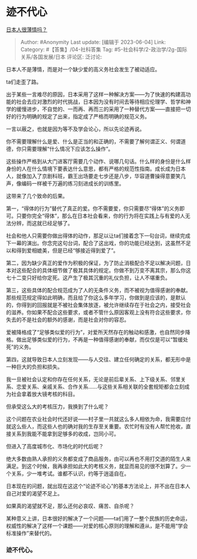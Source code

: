 # 迹不代心
[日本人很薄情吗？](https://www.zhihu.com/question/28215770/answer/3057948995)

> Author: #Anonymity
> Last update: [编辑于 2023-06-04]
> Link:
> Category: #【答集】/04-社科答集
> Tag: #5-社会科学/2-政治学/2g-国际关系/各国发展/日本 
> 评论区:
> 泛讨论:

日本人不是薄情，而是对一个缺少爱的高义务社会发生了被动适应。

ta们走歪了路。

出于某些一言难尽的原因，日本采用了这样一种解决方案——为了快速的构建高功能的社会去应对激烈的时代挑战，日本因为没有时间去等待相应伦理学、哲学和神学的缓慢进步，不自觉的、一而再、再而三的采用了一种替代方案——直接把一切好的行为明确的规定了出来，指定成了严格而明确的规范义务。

一言以蔽之，也就是因为等不及学会论心，所以先论迹再说。

你不需要理解什么是爱、什么是正当的和正确的，不需要了解何谓正义、何谓道德，你只需要理解“什么情况下应该怎么操作”。

这些操作严格到从大门进客厅需要几个动作、说哪几句话。什么样的身份是什么样身份的人在什么情境下要表达什么意思，都有严格的规范性指南。成长成为日本人，就像加入了京剧科班，霸王出场要走七步还是八步，华容道曹操得意要笑几声，像编码一样被千万遍的练习刻进成长的训练里。

这带来了几个致命的后果。

第一，“得体的行为”替代了真正的爱。你不需要爱，你只需要尽“得体”的义务即可。只要你完全“得体”，那么在日本社会看来，你的行为将在实践上与有爱的人无法分辨，而这就已经足够了。

社会和他人只需要你做出得体的动作，那足以让ta们接着念下一句台词，继续完成下一幕的演出。你念完这句台词，配合了这出戏，你的功能已经达到，这虽然不足以和得到爱相媲美，但是已经“够接近得到爱了”。

第二，因为缺少真正的爱作为积极的保证，为了防止消极配合不足以解决问题，日本对这些配合的具体细节做了极其具体的规定。你做不到万变不离其宗，那么你这七十二变只好给你定死。这产生了极其沉重的礼仪负担，让人不堪重负。

第三，这些具体的配合规范成为了人的无条件义务，而不被视为值得感谢的奉献。那些规范规定得如此明确，而且给了你这么多年学习，你做到是应该的，是默认的，你得到的回报就是不被社会集体放逐，被允许继续存在于社会之内，接受社会的滋养。你如果不配合这些要求，或者不管什么原因客观上没有符合这些要求，你失去的不是社会的额外的感谢，而是社会对你的容忍。

爱被降格成了“足够类似爱的行为”，对爱所天然存在的触动和感激，也自然同步降格。做出足够类似爱的行为，不再是一种值得感谢的奉献，而仅仅是可以“暂缓处死”的义务。

第四，这就导致日本人立刻发现——与人交往、建立任何确定的关系，都无形中是一种巨大的负担和损失。

我一旦被社会认定和你存在任何关系，无论是前后辈关系、上下级关系、邻里关系、恋爱关系、亲戚关系、合作关系……与这些关系相关联的全套规矩都会立刻成为社会拿着放大镜考核的科目。

但承受这么大的考核压力，我换到了什么呢？

这个问题在农业社会时代还好说——村子里一共就这么多人相依为命，我需要应付就这么些人，而这些人也的确对我的生存至关重要。农忙时有没有人帮忙抢收，直接关系到我能不能拿到足够多的收成，岂同小可。

但进入了高度城市化、市场化的时代后呢？

绝大多数由熟人承担的义务都变成了商品服务，由可以再也不用打交道的陌生人来满足。到这个时候，我再承担如此大的考核义务，就显而易见的很不划算了。少一个关系，少一堆考试。谁都不认识，约等于逍遥自在。

日本现在的问题，就出现在这这个“论迹不论心”的基本方法论上，并不出在日本人自己对爱的渴望不足上。

如果真的渴望就不足，那么还何必哀叹、痛苦、自杀呢？

某种意义上讲，日本很好的解决了一个问题——ta们用了一整个民族的历史命运，权威性的解决了这样一个课题——对爱的核心原则的理解和遵从，是不能用“学会标准操作”来替代的。

### 迹不代心。 ###

